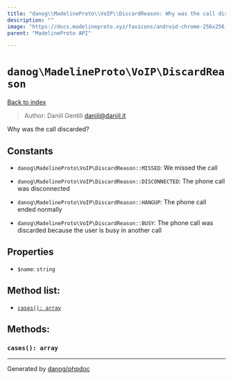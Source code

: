 ```yaml
---
title: "danog\\MadelineProto\\VoIP\\DiscardReason: Why was the call discarded?"
description: ""
image: "https://docs.madelineproto.xyz/favicons/android-chrome-256x256.png"
parent: "MadelineProto API"

---
```

# `danog\MadelineProto\VoIP\DiscardReason`
[Back to index](../../../index.html)

> Author: Daniil Gentili <daniil@daniil.it>  
  

Why was the call discarded?  




## Constants
* `danog\MadelineProto\VoIP\DiscardReason::MISSED`: We missed the call

* `danog\MadelineProto\VoIP\DiscardReason::DISCONNECTED`: The phone call was disconnected

* `danog\MadelineProto\VoIP\DiscardReason::HANGUP`: The phone call ended normally

* `danog\MadelineProto\VoIP\DiscardReason::BUSY`: The phone call was discarded because the user is busy in another call

## Properties
* `$name`: `string` 

## Method list:
* [`cases(): array`](#cases)

## Methods:
### `cases(): array`





---
Generated by [danog/phpdoc](https://phpdoc.daniil.it)
